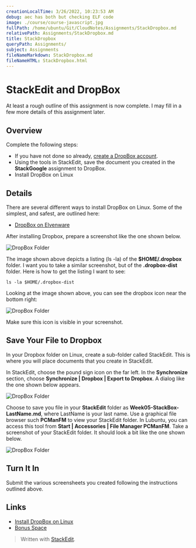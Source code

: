 ```yaml
---
creationLocalTime: 3/26/2022, 10:23:53 AM
debug: aec has both but checking ELF code
image: ./course/course-javascript.jpg
fullPath: /home/ubuntu/Git/CloudNotes/Assignments/StackDropbox.md
relativePath: Assignments/StackDropbox.md
title: StackDropbox
queryPath: Assignments/
subject: Assignments
fileNameMarkdown: StackDropbox.md
fileNameHTML: StackDropbox.html
---
```



<!-- toc -->
<!-- tocstop -->


StackEdit and DropBox
=====================

At least a rough outline of this assignment is now complete. I may fill in a few more details of this assignment later.

Overview
--------

Complete the following steps:

- If you have not done so already, [create a DropBox account](https://db.tt/6ZfOwOQg).
- Using the tools in StackEdit, save the document you created in the **StackGoogle** assignment to DropBox.
- Install DropBox on Linux

Details
-------

There are several different ways to install DropBox on Linux. Some of the simplest, and safest, are outlined here:

- [DropBox on Elvenware](http://www.elvenware.com/charlie/development/cloud/DropBox.html#install)

After installing Dropbox, prepare a screenshot like the one shown below.

![DropBox Folder](https://s3.amazonaws.com/s3bucket01.elvenware.com/dev-images/cloud/DropBoxLinux01.png)

The image shown above depicts a listing (ls -la) of the **$HOME/.dropbox** folder. I want you to take a similar screenshot, but of the **.dropbox-dist** folder. Here is how to get the listing I want to see:

    ls -la $HOME/.dropbox-dist

Looking at the image shown above, you can see the dropbox icon near the bottom right:

![DropBox Folder](https://s3.amazonaws.com/s3bucket01.elvenware.com/dev-images/cloud/DropBoxLinux02.png)

Make sure this icon is visible in your screenshot.

Save Your File to Dropbox
--------------------------

In your Dropbox folder on Linux, create a sub-folder called StackEdit. This is where you will place documents that you create in StackEdit.

In StackEdit, choose the pound sign icon on the far left. In the **Synchronize** section, choose **Synchronize | Dropbox | Export to Dropbox**. A dialog like the one shown below appears.

![DropBox Folder](https://s3.amazonaws.com/s3bucket01.elvenware.com/dev-images/cloud/DropBoxLinux03.png)

Choose to save you file in your **StackEdit** folder as
**Week05-StackBox-LastName.md**, where LastName is your last name.
Use a graphical file browser such **PCManFM** to view your StackEdit
folder. In Lubuntu, you can access this tool from **Start | Accessories |
File Manager PCManFM**. Take a screenshot of your StackEdit folder.
It should look a bit like the one shown below.

![DropBox Folder](https://s3.amazonaws.com/s3bucket01.elvenware.com/dev-images/cloud/DropBoxLinux04.png)

Turn It In
----------

Submit the various screensheets you created following the instructions outlined above.

Links
-----

- [Install DropBox on Linux](http://www.elvenware.com/charlie/development/cloud/DropBox.html)
- [Bonus Space](https://www.dropbox.com/account/bonus)


> Written with [StackEdit](https://stackedit.io/).
